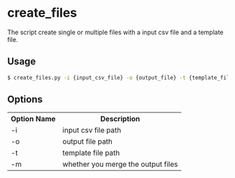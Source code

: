 # create_files

The script create single or multiple files with a input csv file and a template file.

## Usage

```bash
$ create_files.py -i {input_csv_file} -o {output_file} -t {template_file}
```

## Options
<table>
  <tr>
    <th>Option Name</th>
    <th>Description</th>
  </tr>
  <tr>
    <td>-i</td>
    <td>input csv file path</td>
  </tr>
  <tr>
    <td>-o</td>
    <td>output file path</td>
  </tr>
  <tr>
    <td>-t</td>
    <td>template file path</td>
  </tr>
  <tr>
    <td>-m</td>
    <td>whether you merge the output files</td>
  </tr>
</table>
